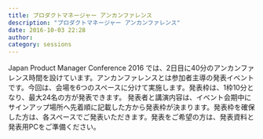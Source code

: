 ```yaml
---
title: プロダクトマネージャー アンカンファレンス
description: "プロダクトマネージャー アンカンファレンス"
date: 2016-10-03 22:28
author:
category: sessions
---
```

Japan Product Manager Conference 2016 では、2日目に40分のアンカンファレンス時間を設けています。アンカンファレンスとは参加者主導の発表イベントです。今回は、会場を6つのスペースに分けて実施します。発表枠は、1枠10分となり、最大24名の方が発表できます。
発表者と講演内容は、イベント会期中にサインアップ場所へ先着順に記載した方から発表枠が決まります。発表枠を確保した方は、各スペースでご発表いただきます。発表をご希望の方は、発表資料と発表用PCをご準備ください。
